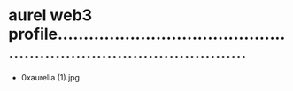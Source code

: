 # aurel web3 profile..........................................................................................
- 0xaurelia (1).jpg
